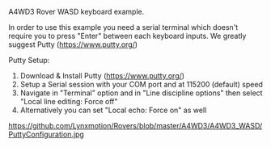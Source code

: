 A4WD3 Rover WASD keyboard example.

In order to use this example you need a serial terminal which doesn't require you to press "Enter" between each keyboard inputs.
We greatly suggest Putty (https://www.putty.org/)

Putty Setup:
  1. Download & Install Putty (https://www.putty.org/)
  2. Setup a Serial session with your COM port and at 115200 (default) speed
  3. Navigate in "Terminal" option and in "Line discipline options" then select "Local line editing: Force off"
  4. Alternatively you can set "Local echo: Force on" as well

https://github.com/Lynxmotion/Rovers/blob/master/A4WD3/A4WD3_WASD/PuttyConfiguration.jpg
